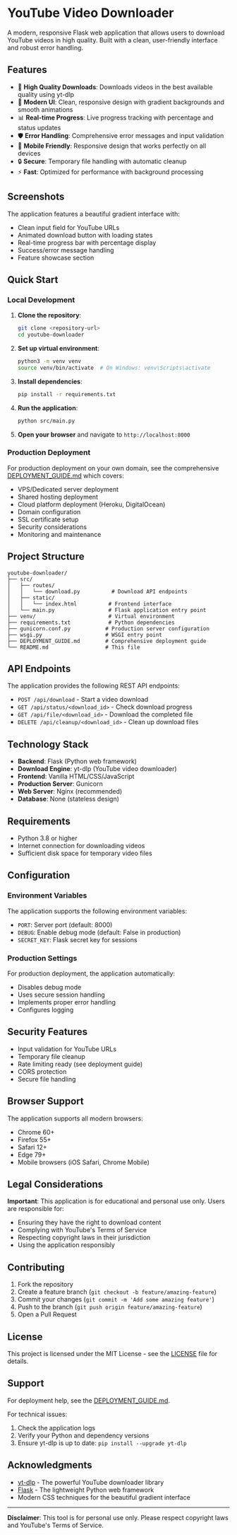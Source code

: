# YouTube Video Downloader

A modern, responsive Flask web application that allows users to download YouTube videos in high quality. Built with a clean, user-friendly interface and robust error handling.

## Features

- 🎥 **High Quality Downloads**: Downloads videos in the best available quality using yt-dlp
- 🎨 **Modern UI**: Clean, responsive design with gradient backgrounds and smooth animations
- 📊 **Real-time Progress**: Live progress tracking with percentage and status updates
- 🛡️ **Error Handling**: Comprehensive error messages and input validation
- 📱 **Mobile Friendly**: Responsive design that works perfectly on all devices
- 🔒 **Secure**: Temporary file handling with automatic cleanup
- ⚡ **Fast**: Optimized for performance with background processing

## Screenshots

The application features a beautiful gradient interface with:
- Clean input field for YouTube URLs
- Animated download button with loading states
- Real-time progress bar with percentage display
- Success/error message handling
- Feature showcase section

## Quick Start

### Local Development

1. **Clone the repository**:
   ```bash
   git clone <repository-url>
   cd youtube-downloader
   ```

2. **Set up virtual environment**:
   ```bash
   python3 -m venv venv
   source venv/bin/activate  # On Windows: venv\Scripts\activate
   ```

3. **Install dependencies**:
   ```bash
   pip install -r requirements.txt
   ```

4. **Run the application**:
   ```bash
   python src/main.py
   ```

5. **Open your browser** and navigate to `http://localhost:8000`

### Production Deployment

For production deployment on your own domain, see the comprehensive [DEPLOYMENT_GUIDE.md](DEPLOYMENT_GUIDE.md) which covers:

- VPS/Dedicated server deployment
- Shared hosting deployment
- Cloud platform deployment (Heroku, DigitalOcean)
- Domain configuration
- SSL certificate setup
- Security considerations
- Monitoring and maintenance

## Project Structure

```
youtube-downloader/
├── src/
│   ├── routes/
│   │   └── download.py          # Download API endpoints
│   ├── static/
│   │   └── index.html          # Frontend interface
│   └── main.py                 # Flask application entry point
├── venv/                       # Virtual environment
├── requirements.txt            # Python dependencies
├── gunicorn.conf.py           # Production server configuration
├── wsgi.py                    # WSGI entry point
├── DEPLOYMENT_GUIDE.md        # Comprehensive deployment guide
└── README.md                  # This file
```

## API Endpoints

The application provides the following REST API endpoints:

- `POST /api/download` - Start a video download
- `GET /api/status/<download_id>` - Check download progress
- `GET /api/file/<download_id>` - Download the completed file
- `DELETE /api/cleanup/<download_id>` - Clean up download files

## Technology Stack

- **Backend**: Flask (Python web framework)
- **Download Engine**: yt-dlp (YouTube video downloader)
- **Frontend**: Vanilla HTML/CSS/JavaScript
- **Production Server**: Gunicorn
- **Web Server**: Nginx (recommended)
- **Database**: None (stateless design)

## Requirements

- Python 3.8 or higher
- Internet connection for downloading videos
- Sufficient disk space for temporary video files

## Configuration

### Environment Variables

The application supports the following environment variables:

- `PORT`: Server port (default: 8000)
- `DEBUG`: Enable debug mode (default: False in production)
- `SECRET_KEY`: Flask secret key for sessions

### Production Settings

For production deployment, the application automatically:
- Disables debug mode
- Uses secure session handling
- Implements proper error handling
- Configures logging

## Security Features

- Input validation for YouTube URLs
- Temporary file cleanup
- Rate limiting ready (see deployment guide)
- CORS protection
- Secure file handling

## Browser Support

The application supports all modern browsers:
- Chrome 60+
- Firefox 55+
- Safari 12+
- Edge 79+
- Mobile browsers (iOS Safari, Chrome Mobile)

## Legal Considerations

**Important**: This application is for educational and personal use only. Users are responsible for:

- Ensuring they have the right to download content
- Complying with YouTube's Terms of Service
- Respecting copyright laws in their jurisdiction
- Using the application responsibly

## Contributing

1. Fork the repository
2. Create a feature branch (`git checkout -b feature/amazing-feature`)
3. Commit your changes (`git commit -m 'Add some amazing feature'`)
4. Push to the branch (`git push origin feature/amazing-feature`)
5. Open a Pull Request

## License

This project is licensed under the MIT License - see the [LICENSE](LICENSE) file for details.

## Support

For deployment help, see the [DEPLOYMENT_GUIDE.md](DEPLOYMENT_GUIDE.md).

For technical issues:
1. Check the application logs
2. Verify your Python and dependency versions
3. Ensure yt-dlp is up to date: `pip install --upgrade yt-dlp`

## Acknowledgments

- [yt-dlp](https://github.com/yt-dlp/yt-dlp) - The powerful YouTube downloader library
- [Flask](https://flask.palletsprojects.com/) - The lightweight Python web framework
- Modern CSS techniques for the beautiful gradient interface

---

**Disclaimer**: This tool is for personal use only. Please respect copyright laws and YouTube's Terms of Service.

